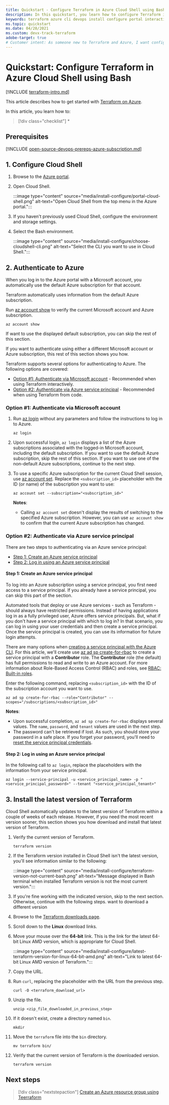 ```yaml
---
title: Quickstart - Configure Terraform in Azure Cloud Shell using Bash
description: In this quickstart, you learn how to configure Terraform in Azure Cloud Shell using Bash
keywords: terraform azure cli devops install configure portal interactive login rbac service principal automated script
ms.topic: quickstart
ms.date: 04/28/2021
ms.custom: devx-track-terraform
adobe-target: true
# Customer intent: As someone new to Terraform and Azure, I want configure Terraform in Azure Cloud Shell using the Bash environment.
---
```


# Quickstart: Configure Terraform in Azure Cloud Shell using Bash
 
[!INCLUDE [terraform-intro.md](includes/terraform-intro.md)]

This article describes how to get started with [Terraform on Azure](https://www.terraform.io/docs/providers/azurerm/index.html).

In this article, you learn how to:
> [!div class="checklist"]
> * 

## Prerequisites

[!INCLUDE [open-source-devops-prereqs-azure-subscription.md](../includes/open-source-devops-prereqs-azure-subscription.md)]

## 1. Configure Cloud Shell

1. Browse to the [Azure portal](https://portal.azure.com).

1. Open Cloud Shell.

    :::image type="content" source="media/install-configure/portal-cloud-shell.png" alt-text="Open Cloud Shell from the top menu in the Azure portal.":::

1. If you haven't previously used Cloud Shell, configure the environment and storage settings.

1. Select the Bash environment.

    :::image type="content" source="media/install-configure/choose-cloudshell-cli.png" alt-text="Select the CLI you want to use in Cloud Shell.":::

## 2. Authenticate to Azure

When you log in to the Azure portal with a Microsoft account, you automatically use the default Azure subscription for that account.

Terraform automatically uses information from the default Azure subscription.

Run [az account show](/cli/azure/account?#az_account_show) to verify the current Microsoft account and Azure subscription.

```azurecli
az account show
```

If want to use the displayed default subscription, you can skip the rest of this section.

If you want to authenticate using either a different Microsoft account or Azure subscription, this rest of this section shows you how.

Terraform supports several options for authenticating to Azure. The following options are covered:

- [Option #1: Authenticate via Microsoft account](#option-1-authenticate-via-microsoft-account) - Recommended when using Terraform interactively.
- [Option #2: Authenticate via Azure service principal](#option-2-authenticate-via-azure-service-principal) - Recommended when using Terraform from code.

### Option #1: Authenticate via Microsoft account

1. Run [az login](/cli/azure/account#az_login) without any parameters and follow the instructions to log in to Azure.

    ```azurecli
    az login
    ```
    
1. Upon successful login, `az login` displays a list of the Azure subscriptions associated with the logged-in Microsoft account, including the default subscription. If you want to use the default Azure subscription, skip the rest of this section. If you want to use one of the non-default Azure subscriptions, continue to the next step.

1. To use a specific Azure subscription for the current Cloud Shell session, use [az account set](/cli/azure/account#az_account_set). Replace the `<subscription_id>` placeholder with the ID (or name) of the subscription you want to use:

    ```azurecli
    az account set --subscription="<subscription_id>"
    ```

    **Notes**:

    - Calling `az account set` doesn't display the results of switching to the specified Azure subscription. However, you can use `az account show` to confirm that the current Azure subscription has changed.

### Option #2: Authenticate via Azure service principal

There are two steps to authenticating via an Azure service principal:

- [Step 1: Create an Azure service principal](#step-1-create-an-azure-service-principal)
- [Step 2: Log in using an Azure service principal](#step-2-log-in-using-an-azure-service-principal)

#### Step 1: Create an Azure service principal

To log into an Azure subscription using a service principal, you first need access to a service principal. If you already have a service principal, you can skip this part of the section.

Automated tools that deploy or use Azure services - such as Terraform - should always have restricted permissions. Instead of having applications log in as a fully privileged user, Azure offers service principals. But, what if you don't have a service principal with which to log in? In that scenario, you can log in using your user credentials and then create a service principal. Once the service principal is created, you can use its information for future login attempts.

There are many options when [creating a service principal with the Azure CLI](/cli/azure/create-an-azure-service-principal-azure-cli?). For this article, we'll create use [az ad sp create-for-rbac](/cli/azure/ad/sp?#az_ad_sp_create_for_rbac) to create a service principal with a **Contributor** role. The **Contributor** role (the default) has full permissions to read and write to an Azure account. For more information about Role-Based Access Control (RBAC) and roles, see [RBAC: Built-in roles](/azure/active-directory/role-based-access-built-in-roles).

Enter the following command, replacing `<subscription_id>` with the ID of the subscription account you want to use.

```azurecli
az ad sp create-for-rbac --role="Contributor" --scopes="/subscriptions/<subscription_id>"
```

**Notes**:

- Upon successful completion, `az ad sp create-for-rbac` displays several values. The `name`, `password`, and `tenant` values are used in the next step.
- The password can't be retrieved if lost. As such, you should store your password in a safe place. If you forget your password, you'll need to [reset the service principal credentials](/cli/azure/create-an-azure-service-principal-azure-cli#reset-credentials).

#### Step 2: Log in using an Azure service principal

In the following call to `az login`, replace the placeholders with the information from your service principal.

```azurecli
az login --service-principal -u <service_principal_name> -p "<service_principal_password>" --tenant "<service_principal_tenant>"
```

## 3. Install the latest version of Terraform

Cloud Shell automatically updates to the latest version of Terraform within a couple of weeks of each release. However, if you need the most recent version sooner, this section shows you how download and install that latest version of Terraform.

1. Verify the current version of Terraform.

    ```azurecli
    terraform version
    ```

1. If the Terraform version installed in Cloud Shell isn't the latest version, you'll see information similar to the following:

    :::image type="content" source="media/install-configure/terraform-version-not-current-bash.png" alt-text="Message displayed in Bash terminal when installed Terraform version is not the most current version.":::
                                                            
1. If you're fine working with the indicated version, skip to the next section. Otherwise, continue with the following steps. want to download a different version

1. Browse to the [Terraform downloads page](https://www.terraform.io/downloads.html).

1. Scroll down to the **Linux** download links.

1. Move your mouse over the **64-bit** link. This is the link for the latest 64-bit Linux AMD version, which is appropriate for Cloud Shell.

    :::image type="content" source="media/install-configure/latest-terraform-version-for-linux-64-bit-amd.png" alt-text="Link to latest 64-bit Linux AMD version of Terraform.":::

1. Copy the URL.

1. Run `curl`, replacing the placeholder with the URL from the previous step.

    ```azurecli
    curl -O <terraform_download_url>
    ```

1. Unzip the file.

    ```azurecli
    unzip <zip_file_downloaded_in_previous_step>
    ```

1. If it doesn't exist, create a directory named `bin`.

    ```azurecli
    mkdir
    ```

1. Move the `terraform` file into the `bin` directory.

    ```azurecli
    mv terraform bin/    
    ```

1. Verify that the current version of Terraform is the downloaded version.

    ```azurecli
    terraform version
    ```

## Next steps

> [!div class="nextstepaction"]
> [Create an Azure resource group using Teerraform](create-resource-group.md)